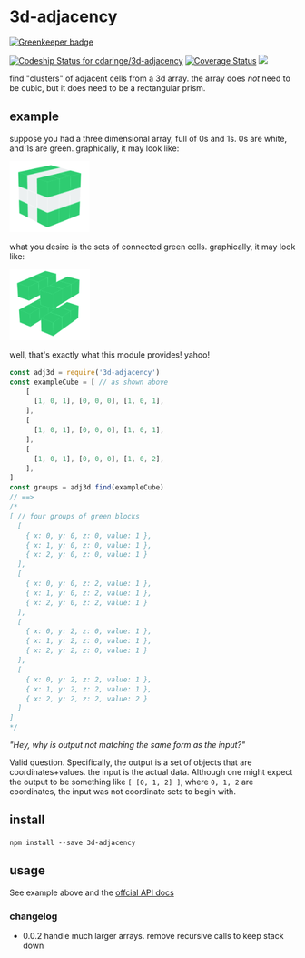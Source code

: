 # 3d-adjacency

[![Greenkeeper badge](https://badges.greenkeeper.io/cdaringe/3d-adjacency.svg)](https://greenkeeper.io/)

[ ![Codeship Status for cdaringe/3d-adjacency](https://codeship.com/projects/9480c8b0-0977-0134-9cd2-02b70758e3b0/status?branch=master)](https://codeship.com/projects/155284) [![Coverage Status](https://coveralls.io/repos/github/cdaringe/3d-adjacency/badge.svg?branch=master)](https://coveralls.io/github/cdaringe/3d-adjacency?branch=master) <img src="https://img.shields.io/badge/standardjs-%E2%9C%93-green.svg" />

find "clusters" of adjacent cells from a 3d array.  the array does _not_ need to be cubic, but it does need to be a rectangular prism.

## example

suppose you had a three dimensional array, full of 0s and 1s.  0s are white, and 1s are green.  graphically, it may look like:

<img style="max-height: 125px" src="https://raw.githubusercontent.com/cdaringe/3d-adjacency/master/img/green-white-array.png" />

what you desire is the sets of connected green cells.  graphically, it may look like:

<img style="max-height: 125px" src="https://raw.githubusercontent.com/cdaringe/3d-adjacency/master/img/green-clusters.png" />

well, that's exactly what this module provides!  yahoo!

```js
const adj3d = require('3d-adjacency')
const exampleCube = [ // as shown above
	[
	  [1, 0, 1], [0, 0, 0], [1, 0, 1],
	],
	[
	  [1, 0, 1], [0, 0, 0], [1, 0, 1],
	],
	[
	  [1, 0, 1], [0, 0, 0], [1, 0, 2],
	],
]
const groups = adj3d.find(exampleCube)
// ==>
/*
[ // four groups of green blocks
  [
    { x: 0, y: 0, z: 0, value: 1 },
    { x: 1, y: 0, z: 0, value: 1 },
    { x: 2, y: 0, z: 0, value: 1 }
  ],
  [
    { x: 0, y: 0, z: 2, value: 1 },
    { x: 1, y: 0, z: 2, value: 1 },
    { x: 2, y: 0, z: 2, value: 1 }
  ],
  [
    { x: 0, y: 2, z: 0, value: 1 },
    { x: 1, y: 2, z: 0, value: 1 },
    { x: 2, y: 2, z: 0, value: 1 }
  ],
  [
    { x: 0, y: 2, z: 2, value: 1 },
    { x: 1, y: 2, z: 2, value: 1 },
    { x: 2, y: 2, z: 2, value: 2 }
  ]
]
*/
```

_"Hey, why is output not matching the same form as the input?"_

Valid question.  Specifically, the output is a set of objects that are coordinates+values. the input is the actual data.  Although one might expect the output to be something like `[ [0, 1, 2] ]`, where `0, 1, 2` are coordinates, the input was not coordinate sets to begin with.

## install

`npm install --save 3d-adjacency`

## usage

See example above and the [offcial API docs](http://cdaringe.github.io/3d-adjacency)


### changelog

- 0.0.2 handle much larger arrays. remove recursive calls to keep stack down
